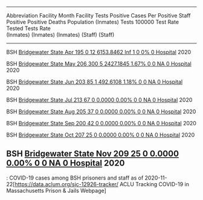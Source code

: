   -------------------------------------------------------------------------------------------------------------------------------------------------------------------------------------------------
  Abbreviation   Facility                                                              Month       Facility       Tests    Positive   Cases Per Positive       Staff   Positive Positive     Deaths
                                                                                                 Population   (Inmates)       Tests      100000 Test Rate     Tested      Tests Rate       
                                                                                                                          (Inmates)   (Inmates) (Inmates)               (Staff) (Staff)    
  -------------- --------------------------------------------------------------------- ------- ------------ ----------- ----------- ----------- ----------- -------- ---------- ---------- --------
  BSH            [Bridgewater State                                                    Apr              195           0          12   6153.8462 Inf                1          0 0%                0
                 Hospital](https://en.wikipedia.org/wiki/Bridgewater_State_Hospital)   2020                                                                                                

  BSH            [Bridgewater State                                                    May              206         300           5   2427.1845 1.67%              0          0 NA                0
                 Hospital](https://en.wikipedia.org/wiki/Bridgewater_State_Hospital)   2020                                                                                                

  BSH            [Bridgewater State                                                    Jun              203          85           1    492.6108 1.18%              0          0 NA                0
                 Hospital](https://en.wikipedia.org/wiki/Bridgewater_State_Hospital)   2020                                                                                                

  BSH            [Bridgewater State                                                    Jul              213          67           0      0.0000 0.00%              0          0 NA                0
                 Hospital](https://en.wikipedia.org/wiki/Bridgewater_State_Hospital)   2020                                                                                                

  BSH            [Bridgewater State                                                    Aug              205          37           0      0.0000 0.00%              0          0 NA                0
                 Hospital](https://en.wikipedia.org/wiki/Bridgewater_State_Hospital)   2020                                                                                                

  BSH            [Bridgewater State                                                    Sep              200          42           0      0.0000 0.00%              0          0 NA                0
                 Hospital](https://en.wikipedia.org/wiki/Bridgewater_State_Hospital)   2020                                                                                                

  BSH            [Bridgewater State                                                    Oct              207          25           0      0.0000 0.00%              0          0 NA                0
                 Hospital](https://en.wikipedia.org/wiki/Bridgewater_State_Hospital)   2020                                                                                                

  BSH            [Bridgewater State                                                    Nov              209          25           0      0.0000 0.00%              0          0 NA                0
                 Hospital](https://en.wikipedia.org/wiki/Bridgewater_State_Hospital)   2020                                                                                                
  -------------------------------------------------------------------------------------------------------------------------------------------------------------------------------------------------

  : COVID-19 cases among BSH prisoners and staff as of
  2020-11-22<ref>\[<https://data.aclum.org/sjc-12926-tracker/> ACLU
  Tracking COVID-19 in Massachusetts Prison & Jails Webpage\]</ref>
